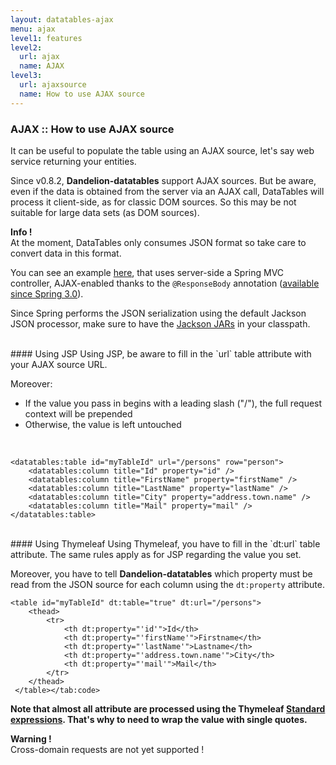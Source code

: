 ```yaml
---
layout: datatables-ajax
menu: ajax
level1: features
level2:
  url: ajax
  name: AJAX
level3:
  url: ajaxsource
  name: How to use AJAX source
---
```


### AJAX :: How to use AJAX source

It can be useful to populate the table using an AJAX source, let's say web service returning your entities.

Since v0.8.2, **Dandelion-datatables** support AJAX sources. But be aware, even if the data is obtained from the server via an AJAX call, DataTables will process it client-side, as for classic DOM sources. So this may be not suitable for large data sets (as DOM sources).

<p class="alert alert-info"><strong>Info !</strong> <br /> At the moment, DataTables only consumes JSON format so take care to convert data in this format.</p>

You can see an example [here](https://github.com/Dandelion/dandelion-samples/blob/master/datatables-jsp/src/main/java/com/github/dandelion/datatables/ajax/SpringMvcAjaxController.java#L37-L41), that uses server-side a Spring MVC controller, AJAX-enabled thanks to the `@ResponseBody` annotation ([available since Spring 3.0](http://blog.springsource.org/2010/01/25/ajax-simplifications-in-spring-3-0/)).

Since Spring performs the JSON serialization using the default Jackson JSON processor, make sure to have the [Jackson JARs](http://mvnrepository.com/artifact/org.codehaus.jackson/jackson-mapper-asl) in your classpath.

<br />      
#### Using JSP
Using JSP, be aware to fill in the `url` table attribute with your AJAX source URL.

Moreover:
 *	If the value you pass in begins with a leading slash ("/"), the full request context will be prepended 
 *	Otherwise, the value is left untouched

<br />

	<datatables:table id="myTableId" url="/persons" row="person">
		<datatables:column title="Id" property="id" />
		<datatables:column title="FirstName" property="firstName" />
		<datatables:column title="LastName" property="lastName" />
		<datatables:column title="City" property="address.town.name" />
		<datatables:column title="Mail" property="mail" />
	</datatables:table>

<br />
#### Using Thymeleaf
Using Thymeleaf, you have to fill in the `dt:url` table attribute. The same rules apply as for JSP regarding the value you set.

Moreover, you have to tell <strong>Dandelion-datatables</strong> which property must be read from the JSON source for each column using the `dt:property` attribute.

    <table id="myTableId" dt:table="true" dt:url="/persons">
        <thead>
            <tr>
                <th dt:property="'id'">Id</th>
                <th dt:property="'firstName'">Firstname</th>
                <th dt:property="'lastName'">Lastname</th>
                <th dt:property="'address.town.name'">City</th>
                <th dt:property="'mail'">Mail</th>
            </tr>
        </thead>
     </table></tab:code>

**Note that almost all attribute are processed using the Thymeleaf [Standard expressions](http://www.thymeleaf.org/standarddialect5minutes.html). That's why to need to wrap the value with single quotes.**

<p class="alert alert-warn"><strong>Warning !</strong><br />Cross-domain requests are not yet supported !</p>